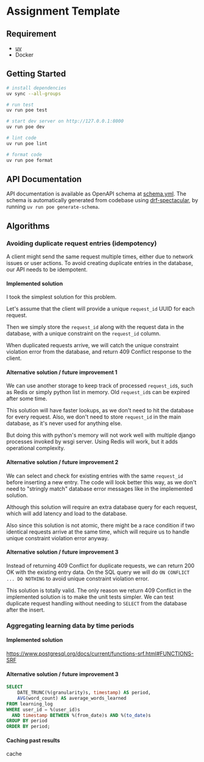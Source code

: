 # Assignment Template

## Requirement
- [uv](https://github.com/astral-sh/uv)
- Docker

## Getting Started

```sh
# install dependencies
uv sync --all-groups

# run test
uv run poe test

# start dev server on http://127.0.0.1:8000
uv run poe dev

# lint code
uv run poe lint

# format code
uv run poe format
```

## API Documentation

API documentation is available as OpenAPI schema at [schema.yml](./schema.yml).
The schema is automatically generated from codebase using [drf-spectacular](https://github.com/tfranzel/drf-spectacular),
by running `uv run poe generate-schema`.

## Algorithms

### Avoiding duplicate request entries (idempotency)

A client might send the same request multiple times, either due to network issues or user actions.
To avoid creating duplicate entries in the database, our API needs to be idempotent.

#### Implemented solution

I took the simplest solution for this problem.

Let's assume that the client will provide a unique `request_id` UUID for each request.

Then we simply store the `request_id` along with the request data in the database,
with a unique constraint on the `request_id` column.

When duplicated requests arrive, 
we will catch the unique constraint violation error from the database,
and return 409 Conflict response to the client.

#### Alternative solution / future improvement 1

We can use another storage to keep track of processed `request_id`s, such as Redis or simply python 
list in memory. Old `request_id`s can be expired after some time.

This solution will have faster lookups, as we don't need to hit the database for every request.
Also, we don't need to store `request_id` in the main database, as it's never used for anything else.

But doing this with python's memory will not work well with multiple django processes invoked by wsgi server.
Using Redis will work, but it adds operational complexity.

#### Alternative solution / future improvement 2

We can select and check for existing entries with the same `request_id` before inserting a new entry.
The code will look better this way, as we don't need to "stringly match" database error messages like in the implemented solution.

Although this solution will require an extra database query for each request,
which will add latency and load to the database.

Also since this solution is not atomic,
there might be a race condition if two identical requests arrive at the same time,
which will require us to handle unique constraint violation error anyway.

#### Alternative solution / future improvement 3

Instead of returning 409 Conflict for duplicate requests, we can return 200 OK with the existing entry data.
On the SQL query we will do `ON CONFLICT ... DO NOTHING` to avoid unique constraint violation error.

This solution is totally valid. 
The only reason we return 409 Conflict in the implemented solution is to make the unit tests simpler. 
We can test duplicate request handling without needing to `SELECT` from the database after the insert.


### Aggregating learning data by time periods

#### Implemented solution

https://www.postgresql.org/docs/current/functions-srf.html#FUNCTIONS-SRF

#### Alternative solution / future improvement 3

```sql
SELECT
    DATE_TRUNC(%(granularity)s, timestamp) AS period,
    AVG(word_count) AS average_words_learned
FROM learning_log
WHERE user_id = %(user_id)s 
  AND timestamp BETWEEN %(from_date)s AND %(to_date)s
GROUP BY period
ORDER BY period;
```

#### Caching past results

cache
